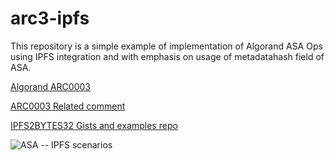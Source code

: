 # arc3-ipfs
This repository is a simple example of implementation of Algorand ASA Ops using IPFS integration and with emphasis on usage of metadatahash field of ASA.


[Algorand ARC0003](https://github.com/algorandfoundation/ARCs/issues/3)

[ARC0003 Related comment](https://github.com/algorandfoundation/ARCs/issues/3#issuecomment-913541426)

[IPFS2BYTES32 Gists and examples repo](https://github.com/emg110/ipfs2bytes32)

![ASA _--_ IPFS scenarios](https://user-images.githubusercontent.com/1900448/132204857-69626a0f-b986-48ef-bbc0-27082c0653a2.png)



